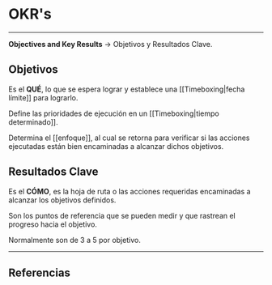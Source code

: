 # OKR's
---

**Objectives and Key Results** -> Objetivos y Resultados Clave.

## Objetivos
Es el **QUÉ**, lo que se espera lograr y establece una [[Timeboxing|fecha límite]] para lograrlo.

Define las prioridades de ejecución en un [[Timeboxing|tiempo determinado]].

Determina el [[enfoque]], al cual se retorna para verificar si las acciones ejecutadas están bien encaminadas a alcanzar dichos objetivos.

## Resultados Clave
Es el **CÓMO**, es la hoja de ruta o las acciones requeridas encaminadas a alcanzar los objetivos definidos.

Son los puntos de referencia que se pueden medir y que rastrean el progreso hacia el objetivo.

Normalmente son de 3 a 5 por objetivo.

---

## Referencias
